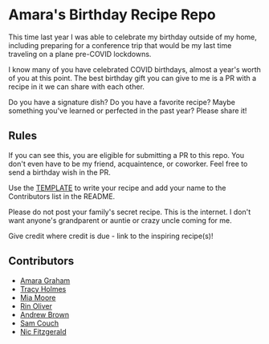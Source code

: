 # Amara's Birthday Recipe Repo

This time last year I was able to celebrate my birthday outside of my home, including preparing for a conference trip that would be my last time traveling on a plane pre-COVID lockdowns. 

I know many of you have celebrated COVID birthdays, almost a year's worth of you at this point. The best birthday gift you can give to me is a PR with a recipe in it we can share with each other.

Do you have a signature dish? Do you have a favorite recipe? Maybe something you've learned or perfected in the past year? Please share it! 

## Rules

If you can see this, you are eligible for submitting a PR to this repo. You don't even have to be my friend, acquaintence, or coworker. Feel free to send a birthday wish in the PR.

Use the [TEMPLATE](template.md) to write your recipe and add your name to the Contributors list in the README. 

Please do not post your family's secret recipe. This is the internet. I don't want anyone's grandparent or auntie or crazy uncle coming for me.

Give credit where credit is due - link to the inspiring recipe(s)!

## Contributors

* [Amara Graham](https://twitter.com/MissAmaraKay)
* [Tracy Holmes](https://twitter.com/tracypholmes)
* [Mia Moore](https://twitter.com/xoMiaMoore)
* [Rin Oliver](https://twitter.com/kiran_oliver)
* [Andrew Brown](https://twitter.com/andrewbrown)
* [Sam Couch](https://twitter.com/samuelcouch)
* [Nic Fitzgerald](https://twitter.com/nicfitzgerald_)